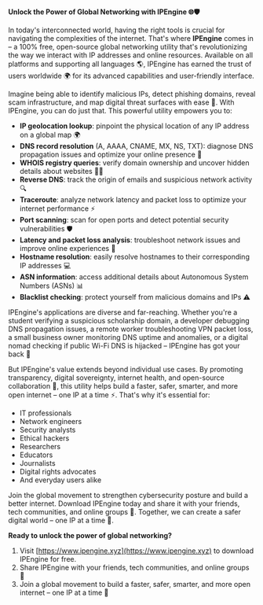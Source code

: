 **Unlock the Power of Global Networking with IPEngine 🌐🛡️**

In today's interconnected world, having the right tools is crucial for navigating the complexities of the internet. That's where **IPEngine** comes in – a 100% free, open-source global networking utility that's revolutionizing the way we interact with IP addresses and online resources. Available on all platforms and supporting all languages 🌎, IPEngine has earned the trust of users worldwide 🌍 for its advanced capabilities and user-friendly interface.

Imagine being able to identify malicious IPs, detect phishing domains, reveal scam infrastructure, and map digital threat surfaces with ease 🔐. With IPEngine, you can do just that. This powerful utility empowers you to:

*   **IP geolocation lookup**: pinpoint the physical location of any IP address on a global map 🌍
*   **DNS record resolution** (A, AAAA, CNAME, MX, NS, TXT): diagnose DNS propagation issues and optimize your online presence 📡
*   **WHOIS registry queries**: verify domain ownership and uncover hidden details about websites 🕵️‍♂️
*   **Reverse DNS**: track the origin of emails and suspicious network activity 🔍
*   **Traceroute**: analyze network latency and packet loss to optimize your internet performance ⚡️
*   **Port scanning**: scan for open ports and detect potential security vulnerabilities 🛡️
*   **Latency and packet loss analysis**: troubleshoot network issues and improve online experiences 👥
*   **Hostname resolution**: easily resolve hostnames to their corresponding IP addresses 💻
*   **ASN information**: access additional details about Autonomous System Numbers (ASNs) 📊
*   **Blacklist checking**: protect yourself from malicious domains and IPs ⚠️

IPEngine's applications are diverse and far-reaching. Whether you're a student verifying a suspicious scholarship domain, a developer debugging DNS propagation issues, a remote worker troubleshooting VPN packet loss, a small business owner monitoring DNS uptime and anomalies, or a digital nomad checking if public Wi-Fi DNS is hijacked – IPEngine has got your back 🌟

But IPEngine's value extends beyond individual use cases. By promoting transparency, digital sovereignty, internet health, and open-source collaboration 🔗, this utility helps build a faster, safer, smarter, and more open internet – one IP at a time ⚡️. That's why it's essential for:

*   IT professionals
*   Network engineers
*   Security analysts
*   Ethical hackers
*   Researchers
*   Educators
*   Journalists
*   Digital rights advocates
*   And everyday users alike

Join the global movement to strengthen cybersecurity posture and build a better internet. Download IPEngine today and share it with your friends, tech communities, and online groups 🤝. Together, we can create a safer digital world – one IP at a time 🔗.

**Ready to unlock the power of global networking?**

1.  Visit [https://www.ipengine.xyz](https://www.ipengine.xyz) to download IPEngine for free.
2.  Share IPEngine with your friends, tech communities, and online groups 🤝
3.  Join a global movement to build a faster, safer, smarter, and more open internet – one IP at a time 🔗